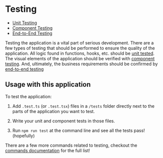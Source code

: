 # Testing

- [Unit Testing](unit-testing.md)
- [Component Testing](component-testing.md)
- [End-to-End Testing](e2e-testing.md)

Testing the application is a vital part of serious development. There are a few types of testing that should be performed to ensure the quality of the application.  All logic found in functions, hooks, etc. should be [unit tested](unit-testing.md). The visual elements of the application should be verified with [component testing](component-testing.md).  And, ultimately, the business requirements should be confirmed by [end-to-end testing](e2e-testing.md)

## Usage with this application

To test the application:

1.  Add `.test.ts` (or `.test.tsx`) files in a `/tests` folder directly next to the parts of the application you want to test.

1.  Write your unit and component tests in those files.

1.  Run `npm run test` at the command line and see all the tests pass! (hopefully)

There are a few more commands related to testing, checkout the [commands documentation](../commands.md#testing)
for the full list!

